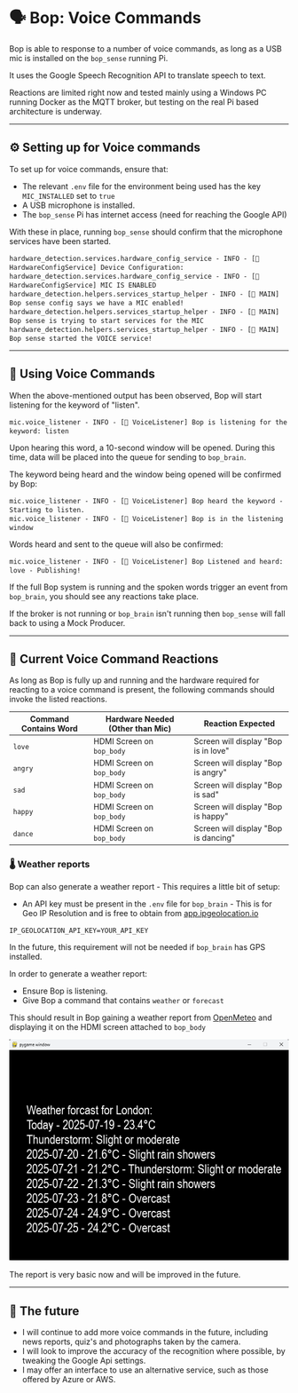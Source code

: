 # 🗣️ Bop: Voice Commands

Bop is able to response to a number of voice commands, as long as a USB mic is installed
on the `bop_sense` running Pi.

It uses the Google Speech Recognition API to translate speech to text.

Reactions are limited right now and tested mainly using a Windows PC running Docker as the MQTT broker,
but testing on the real Pi based architecture is underway.

---

## ⚙️ Setting up for Voice commands

To set up for voice commands, ensure that:

- The relevant `.env` file for the environment being used has the key `MIC_INSTALLED` set to `true`
- A USB microphone is installed.
- The `bop_sense` Pi has internet access (need for reaching the Google API)

With these in place, running `bop_sense` should confirm that the microphone services have been started.

```
hardware_detection.services.hardware_config_service - INFO - [🔧 HardwareConfigService] Device Configuration:
hardware_detection.services.hardware_config_service - INFO - [🔧 HardwareConfigService] MIC IS ENABLED
hardware_detection.helpers.services_startup_helper - INFO - [🤖 MAIN] Bop sense config says we have a MIC enabled!
hardware_detection.helpers.services_startup_helper - INFO - [🤖 MAIN] Bop sense is trying to start services for the MIC
hardware_detection.helpers.services_startup_helper - INFO - [🤖 MAIN] Bop sense started the VOICE service!
```

---

## 💬 Using Voice Commands

When the above-mentioned output has been observed, Bop will start listening for the keyword of "listen".
```
mic.voice_listener - INFO - [💬 VoiceListener] Bop is listening for the keyword: listen
```

Upon hearing this word, a 10-second window will be opened. 
During this time, data will be placed into the queue for sending to `bop_brain`.

The keyword being heard and the window being opened will be confirmed by Bop:
```
mic.voice_listener - INFO - [💬 VoiceListener] Bop heard the keyword - Starting to listen.
mic.voice_listener - INFO - [💬 VoiceListener] Bop is in the listening window    
```

Words heard and sent to the queue will also be confirmed:
```
mic.voice_listener - INFO - [💬 VoiceListener] Bop Listened and heard: love - Publishing!
```

If the full Bop system is running and the spoken words trigger an event from `bop_brain`, you should see any reactions take place.

If the broker is not running or `bop_brain` isn't running then `bop_sense` will fall back to using a Mock Producer.


---
## 📡 Current Voice Command Reactions

As long as Bop is fully up and running and the hardware required for reacting to a voice command is present, 
the following commands should invoke the listed reactions.


| Command Contains Word | Hardware Needed (Other than Mic) | Reaction Expected                    |
|-----------------------|----------------------------------|--------------------------------------|
| `love`                | HDMI Screen on `bop_body`        | Screen will display "Bop is in love" |
| `angry`               | HDMI Screen on `bop_body`        | Screen will display "Bop is angry"   |
| `sad`                 | HDMI Screen on `bop_body`        | Screen will display "Bop is sad"     |                          |
| `happy`               | HDMI Screen on `bop_body`        | Screen will display "Bop is happy"   |
| `dance`               | HDMI Screen on `bop_body`        | Screen will display "Bop is dancing" |

### 🌡️ Weather reports

Bop can also generate a weather report - This requires a little bit of setup:

- An API key must be present in the `.env` file for `bop_brain` - This is for Geo IP Resolution and is free to obtain from [app.ipgeolocation.io](https://app.ipgeolocation.io/signup)
```
IP_GEOLOCATION_API_KEY=YOUR_API_KEY
```
In the future, this requirement will not be needed if `bop_brain` has GPS installed.

In order to generate a weather report:

- Ensure Bop is listening.
- Give Bop a command that contains `weather` or `forecast`

This should result in Bop gaining a weather report from [OpenMeteo](https://open-meteo.com/) and displaying it on the HDMI screen attached to `bop_body`

![Alt text](../images/voice/weather_report.png)

The report is very basic now and will be improved in the future.

---

## 🔮 The future

- I will continue to add more voice commands in the future, including news reports, quiz's and photographs taken by the camera.
- I will look to improve the accuracy of the recognition where possible, by tweaking the Google Api settings.
- I may offer an interface to use an alternative service, such as those offered by Azure or AWS.
